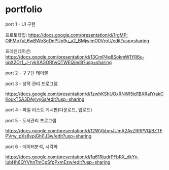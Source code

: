 # portfolio

port 1 - UI 구현 

프로토타입: https://docs.google.com/presentation/d/1rgMP-OIFMo7uL6wBWpSgDnPUp9u_a2_BMjwjmO0VroU/edit?usp=sharing 

프레젠테이션: https://docs.google.com/presentation/d/13CmP4q8SokmW1YR6u-opX2Or1_J-rykXAGORfwQTWEQ/edit?usp=sharing

port 2 - 구구단 테이블

port 3 - 성적 관리 프로그램 

https://docs.google.com/presentation/d/1zwhKShUOxRNWI5id1BXRalYrakCKoukT5A3DAyivy6s/edit?usp=sharing

port 4 - 파일 리스트 게시판(다운로드, 업로드)

port 5 - 도서관리 프로그램 

https://docs.google.com/presentation/d/12WVbbmJUmA2AvZRRPVQjBZTFPVrw_pXs8ypjGhl1J3w/edit?usp=sharing

port 6 - 데이터분석, 시각화 

https://docs.google.com/presentation/d/1q61RjudrPFbRX_dkYn-IubHh6QYVhnTmCpSfpPxmEzw/edit?usp=sharing
